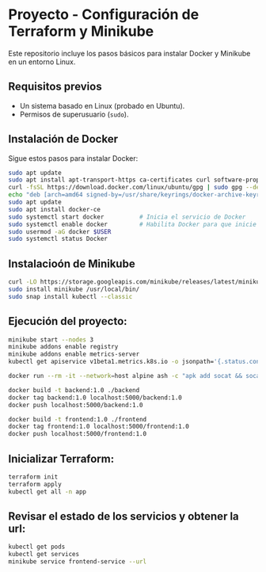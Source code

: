 # Proyecto - Configuración de Terraform y Minikube

Este repositorio incluye los pasos básicos para instalar Docker y Minikube en un entorno Linux.

## Requisitos previos

- Un sistema basado en Linux (probado en Ubuntu).
- Permisos de superusuario (`sudo`).

## Instalación de Docker

Sigue estos pasos para instalar Docker:

```bash
sudo apt update
sudo apt install apt-transport-https ca-certificates curl software-properties-common 
curl -fsSL https://download.docker.com/linux/ubuntu/gpg | sudo gpg --dearmor -o /usr/share/keyrings/docker-archive-keyring.gpg 
echo "deb [arch=amd64 signed-by=/usr/share/keyrings/docker-archive-keyring.gpg] https://download.docker.com/linux/ubuntu $(lsb_release -cs) stable" | sudo tee /etc/apt/sources.list.d/docker.list > /dev/null 
sudo apt update 
sudo apt install docker-ce 
sudo systemctl start docker          # Inicia el servicio de Docker
sudo systemctl enable docker         # Habilita Docker para que inicie en el arranque
sudo usermod -aG docker $USER
sudo systemctl status Docker

```

## Instalacioón de Minikube
```bash
curl -LO https://storage.googleapis.com/minikube/releases/latest/minikube-linux-amd64
sudo install minikube /usr/local/bin/
sudo snap install kubectl --classic

```

## Ejecución del proyecto:

```bash
minikube start --nodes 3
minikube addons enable registry
minikube addons enable metrics-server
kubectl get apiservice v1beta1.metrics.k8s.io -o jsonpath='{.status.conditions[0].status}'

docker run --rm -it --network=host alpine ash -c "apk add socat && socat TCP-LISTEN:5000,reuseaddr,fork TCP:$(minikube ip):5000"

docker build -t backend:1.0 ./backend
docker tag backend:1.0 localhost:5000/backend:1.0
docker push localhost:5000/backend:1.0

docker build -t frontend:1.0 ./frontend
docker tag frontend:1.0 localhost:5000/frontend:1.0
docker push localhost:5000/frontend:1.0
```


## Inicializar Terraform:
```bash
terraform init
terraform apply
kubectl get all -n app
```

## Revisar el estado de los servicios y obtener la url:
```bash
kubectl get pods
kubectl get services
minikube service frontend-service --url
```